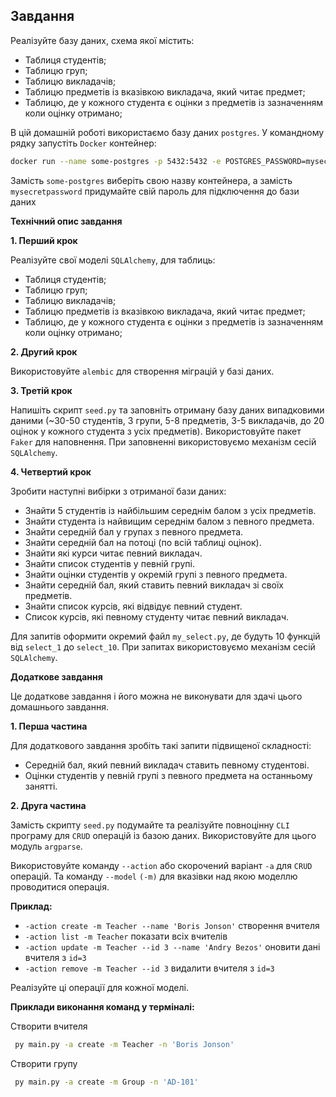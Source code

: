 ## Завдання

Реалізуйте базу даних, схема якої містить:

- Таблиця студентів;
- Таблицю груп;
- Таблицю викладачів;
- Таблицю предметів із вказівкою викладача, який читає предмет;
- Таблицю, де у кожного студента є оцінки з предметів із зазначенням коли оцінку отримано;

В цій домашній роботі використаємо базу даних `postgres`. У командному рядку запустіть `Docker` контейнер:

```bash
docker run --name some-postgres -p 5432:5432 -e POSTGRES_PASSWORD=mysecretpassword -d postgres
```

Замість `some-postgres` виберіть свою назву контейнера, а замість `mysecretpassword` придумайте свій пароль для підключення до бази даних

**Технічний опис завдання**

**1. Перший крок**

Реалізуйте свої моделі `SQLAlchemy`, для таблиць:

- Таблиця студентів;
- Таблицю груп;
- Таблицю викладачів;
- Таблицю предметів із вказівкою викладача, який читає предмет;
- Таблицю, де у кожного студента є оцінки з предметів із зазначенням коли оцінку отримано;

**2. Другий крок**

Використовуйте `alembic` для створення міграцій у базі даних.

**3. Третій крок**

Напишіть скрипт `seed.py` та заповніть отриману базу даних випадковими даними (~30-50 студентів, 3 групи, 5-8 предметів, 3-5 викладачів, до 20 оцінок у кожного студента з усіх предметів). Використовуйте пакет `Faker` для наповнення. При заповненні використовуємо механізм сесій `SQLAlchemy`.

**4. Четвертий крок**

Зробити наступні вибірки з отриманої бази даних:

- Знайти 5 студентів із найбільшим середнім балом з усіх предметів.
- Знайти студента із найвищим середнім балом з певного предмета.
- Знайти середній бал у групах з певного предмета.
- Знайти середній бал на потоці (по всій таблиці оцінок).
- Знайти які курси читає певний викладач.
- Знайти список студентів у певній групі.
- Знайти оцінки студентів у окремій групі з певного предмета.
- Знайти середній бал, який ставить певний викладач зі своїх предметів.
- Знайти список курсів, які відвідує певний студент.
- Список курсів, які певному студенту читає певний викладач.

Для запитів оформити окремий файл `my_select.py`, де будуть 10 функцій від `select_1` до `select_10`. При запитах використовуємо механізм сесій `SQLAlchemy`.

**Додаткове завдання**

Це додаткове завдання і його можна не виконувати для здачі цього домашнього завдання.

**1. Перша частина**

Для додаткового завдання зробіть такі запити підвищеної складності:

- Середній бал, який певний викладач ставить певному студентові.
- Оцінки студентів у певній групі з певного предмета на останньому занятті.

**2. Друга частина**

Замість скрипту `seed.py` подумайте та реалізуйте повноцінну `CLI` програму для `CRUD` операцій із базою даних. Використовуйте для цього модуль `argparse`.

Використовуйте команду `--action` або скорочений варіант `-a` для `CRUD` операцій. Та команду `--model` `(-m)` для вказівки над якою моделлю проводитися операція.

**Приклад:**

- `-action create -m Teacher --name 'Boris Jonson'` створення вчителя
- `-action list -m Teacher` показати всіх вчителів
- `-action update -m Teacher --id 3 --name 'Andry Bezos'` оновити дані вчителя з `id=3`
- `-action remove -m Teacher --id 3` видалити вчителя з `id=3`

Реалізуйте ці операції для кожної моделі.

**Приклади виконання команд у терміналі:**

Створити вчителя

```bash
 py main.py -a create -m Teacher -n 'Boris Jonson'
```

Створити групу

```bash
 py main.py -a create -m Group -n 'AD-101'
```
